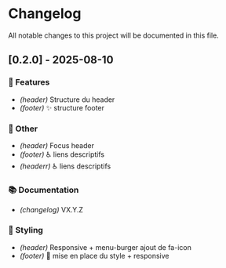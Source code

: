 # Changelog

All notable changes to this project will be documented in this file.

## [0.2.0] - 2025-08-10

### 🚀 Features

- *(header)* Structure du header
- *(footer)* :sparkles: structure footer

### 💼 Other

- *(header)* Focus header
- *(footer)* :wheelchair: liens descriptifs
- *(headerr)* :wheelchair: liens descriptifs

### 📚 Documentation

- *(changelog)* VX.Y.Z

### 🎨 Styling

- *(header)* Responsive + menu-burger ajout de fa-icon
- *(footer)* :lipstick: mise en place du style  + responsive

<!-- generated by git-cliff -->
